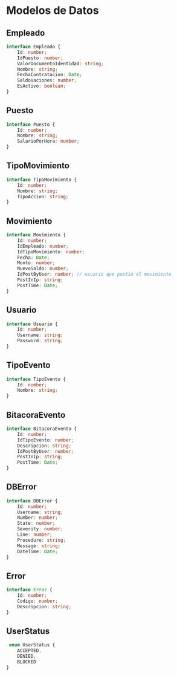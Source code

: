 # Modelos de Datos

## Empleado
```typescript
interface Empleado {
    Id: number;
    IdPuesto: number;
    ValorDocumentoIdentidad: string;
    Nombre: string;
    FechaContratacion: Date;
    SaldoVaciones: number;
    EsActivo: boolean;
}
```

## Puesto
```typescript
interface Puesto {
    Id: number;
    Nombre: string;
    SalarioPorHora: number;
}
```

## TipoMovimiento
```typescript
interface TipoMovimiento {
    Id: number;
    Nombre: string;
    TipoAccion: string;
}
```

## Movimiento
```typescript
interface Movimiento {
    Id: number;
    IdEmpleado: number;
    IdTipoMovimiento: number;
    Fecha: Date;
    Monto: number;
    NuevoSaldo: number;
    IdPostByUser: number; // usuario que postió el movimiento
    PostInIp: string;
    PostTime: Date;
}
```

## Usuario
```typescript
interface Usuario {
    Id: number;
    Username: string;
    Password: string; 
}
```

## TipoEvento
```typescript
interface TipoEvento {
    Id: number;
    Nombre: string;
}
```

## BitacoraEvento
```typescript
interface BitacoraEvento {
    Id: number;
    IdTipoEvento: number;
    Descripcion: string;
    IdPostByUser: number;
    PostInIp: string;
    PostTime: Date;
}
```

## DBError
```typescript
interface DBError {
    Id: number;
    Username: string;
    Number: number;
    State: number;
    Severity: number;
    Line: number;
    Procedure: string;
    Message: string;
    DateTime: Date;
}
```

## Error
```typescript
interface Error {
    Id: number;
    Codigo: number;
    Descripcion: string;
}
```

## UserStatus
```typescript
 enum UserStatus {
    ACCEPTED,
    DENIED,
    BLOCKED
}
```